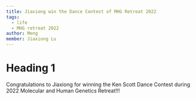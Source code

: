 ```yaml
---
title: Jiaxiong win the Dance Contest of MHG Retreat 2022
tags:
  - life
  - MHG retreat 2022
author: Meng
member: Jiaxiong Lu
---
```


# Heading 1

Congratulations to Jiaxiong for winning the Ken Scott Dance Contest during 2022 Molecular and Human Genetics Retreat!!! 
